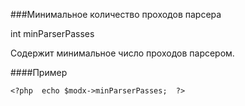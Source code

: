 ###Минимальное количество проходов парсера

int minParserPasses

Содержит минимальное число проходов парсером.

####Пример

    <?php  echo $modx->minParserPasses;  ?>